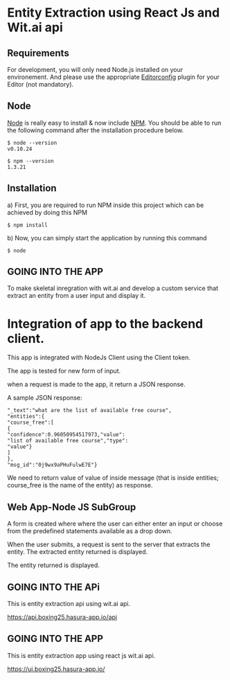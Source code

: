
# Entity Extraction using React Js and Wit.ai api

## Requirements

For development, you will only need Node.js installed on your environement.
And please use the appropriate [Editorconfig](http://editorconfig.org/) plugin for your Editor (not mandatory).

## Node

[Node](http://nodejs.org/) is really easy to install & now include [NPM](https://npmjs.org/).
You should be able to run the following command after the installation procedure
below.

    $ node --version
    v0.10.24

    $ npm --version
    1.3.21

## Installation

a) First, you are required to run NPM inside this project which can be achieved by doing this NPM

    $ npm install

b) Now, you can simply start the application by running this command 

    $ node
 ## GOING INTO THE APP
To make skeletal inregration with wit.ai and develop a custom service that extract an entity from a user input and display it.

# Integration of app to the backend client.
This app is integrated with NodeJs Client using the Client token.

The app is tested for new form of input.

when a request is made to the app, it return a JSON response.

A sample JSON response:

```{
"_text":"what are the list of available free course",
"entities":{
"course_free":[
{
"confidence":0.96050954517973,"value":
"list of available free course","type":
"value"}
]
},
"msg_id":"0j9wx9aPHuFulwE7E"}
```
We need to return value of value of inside message (that is inside entities; course_free is the name of the entity) as response.

## Web App-Node JS SubGroup

A form is created where where the user can either enter an input or choose from the predefined statements available as a drop down.

When the user submits, a request is sent to the server that extracts the entity. The extracted entity returned is displayed.

The entity returned is displayed.

## GOING INTO THE APi

This is entity extraction api using wit.ai api.

https://api.boxing25.hasura-app.io/api

## GOING INTO THE APP

This is entity extraction app using react js wit.ai api.

https://ui.boxing25.hasura-app.io/
